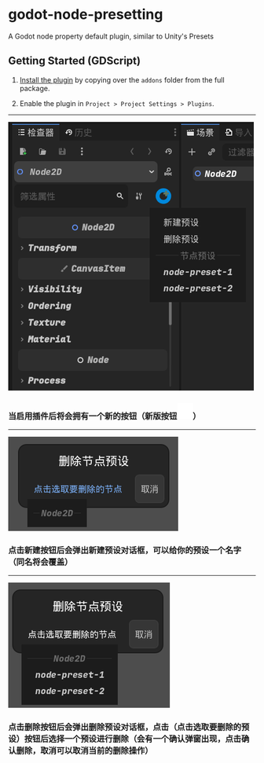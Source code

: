 # godot-node-presetting
A Godot node property default plugin, similar to Unity's Presets
## Getting Started (GDScript)

1. [Install the plugin](https://docs.godotengine.org/en/stable/tutorials/plugins/editor/installing_plugins.html) by copying over the `addons` folder from the full package.

2. Enable the plugin in `Project > Project Settings > Plugins`.
---

![image](https://github.com/DeerLuuu/godot-node-presetting/blob/main/preview1.png)
### 当启用插件后将会拥有一个新的按钮（新版按钮![image](https://github.com/DeerLuuu/godot-node-presetting/blob/main/addons/node_presetting/icon/node_icon.png)）
---
![image](https://github.com/DeerLuuu/godot-node-presetting/blob/main/preview2.png)
### 点击新建按钮后会弹出新建预设对话框，可以给你的预设一个名字（同名将会覆盖）
---
![image](https://github.com/DeerLuuu/godot-node-presetting/blob/main/preview3.png)
### 点击删除按钮后会弹出删除预设对话框，点击（点击选取要删除的预设）按钮后选择一个预设进行删除（会有一个确认弹窗出现，点击确认删除，取消可以取消当前的删除操作）
